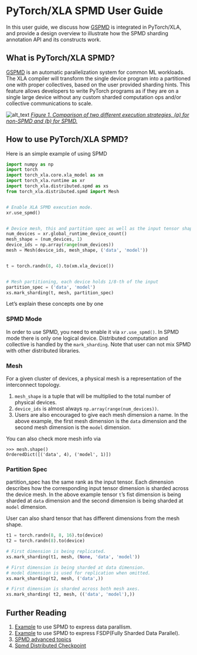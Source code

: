 # PyTorch/XLA SPMD User Guide

In this user guide, we discuss how [GSPMD](https://arxiv.org/abs/2105.04663) is integrated in PyTorch/XLA, and provide a design overview to illustrate how the SPMD sharding annotation API and its constructs work.

## What is PyTorch/XLA SPMD?
[GSPMD](https://arxiv.org/abs/2105.04663) is an automatic parallelization system for common ML workloads. The XLA compiler will transform the single device program into a partitioned one with proper collectives, based on the user provided sharding hints. This feature allows developers to write PyTorch programs as if they are on a single large device without any custom sharded computation ops and/or collective communications to scale.

![alt_text](assets/spmd_mode.png "image_tooltip")
_<span style="text-decoration:underline;">Figure 1. Comparison of two different execution strategies, (a) for non-SPMD and (b) for SPMD.</span>_


## How to use PyTorch/XLA SPMD?
Here is an simple example of using SPMD 
```python
import numpy as np
import torch
import torch_xla.core.xla_model as xm
import torch_xla.runtime as xr
import torch_xla.distributed.spmd as xs
from torch_xla.distributed.spmd import Mesh


# Enable XLA SPMD execution mode.
xr.use_spmd()


# Device mesh, this and partition spec as well as the input tensor shape define the individual shard shape.
num_devices = xr.global_runtime_device_count()
mesh_shape = (num_devices, 1)
device_ids = np.array(range(num_devices))
mesh = Mesh(device_ids, mesh_shape, ('data', 'model'))


t = torch.randn(8, 4).to(xm.xla_device())


# Mesh partitioning, each device holds 1/8-th of the input
partition_spec = ('data', 'model')
xs.mark_sharding(t, mesh, partition_spec)
```

Let’s explain these concepts one by one

### SPMD Mode
In order to use SPMD, you need to enable it via `xr.use_spmd()`. In SPMD mode there is only one logical device. Distributed computation and collective is handled by the `mark_sharding`. Note that user can not mix SPMD with other distributed libraries.

### Mesh
For a given cluster of devices, a physical mesh is a representation of the interconnect topology. 

1. `mesh_shape` is a tuple that will be multiplied to the total number of physical devices. 
2. `device_ids` is almost always `np.array(range(num_devices))`. 
3. Users are also encouraged to give each mesh dimension a name. In the above example, the first mesh dimension is the `data` dimension and the second mesh dimension is the `model` dimension. 

You can also check more mesh info via 
```
>>> mesh.shape()
OrderedDict([('data', 4), ('model', 1)])
```

### Partition Spec
partition_spec has the same rank as the input tensor. Each dimension describes how the corresponding input tensor dimension is sharded across the device mesh. In the above example tensor `t`’s fist dimension is being sharded at `data` dimension and the second dimension is being sharded at `model` dimension. 

User can also shard tensor that has different dimensions from the mesh shape.
```python
t1 = torch.randn(8, 8, 16).to(device)
t2 = torch.randn(8).to(device)

# First dimension is being replicated.
xs.mark_sharding(t1, mesh, (None, 'data', 'model'))

# First dimension is being sharded at data dimension. 
# model dimension is used for replication when omitted.
xs.mark_sharding(t2, mesh, ('data',))

# First dimension is sharded across both mesh axes.
xs.mark_sharding( t2, mesh, (('data', 'model'),))
```

## Further Reading
1. [Example](https://github.com/pytorch/xla/blob/master/examples/data_parallel/train_resnet_spmd_data_parallel.py) to use SPMD to express data parallism.
2. [Example](https://github.com/pytorch/xla/blob/master/examples/fsdp/train_decoder_only_fsdp_v2.py) to use SPMD to express FSDP(Fully Sharded Data Parallel).
3. [SPMD advanced topics](https://github.com/pytorch/xla/blob/master/docs/spmd_advanced.md)
4. [Spmd Distributed Checkpoint](https://github.com/pytorch/xla/blob/master/docs/spmd_distributed_checkpoint.md)